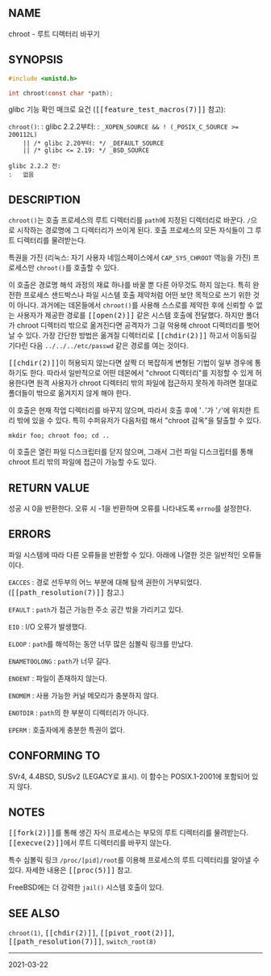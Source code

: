 ## NAME

chroot - 루트 디렉터리 바꾸기

## SYNOPSIS

```c
#include <unistd.h>

int chroot(const char *path);
```

glibc 기능 확인 매크로 요건 (<tt>[[feature_test_macros(7)]]</tt> 참고):

`chroot()`:
:   glibc 2.2.2부터:
    :   `_XOPEN_SOURCE && ! (_POSIX_C_SOURCE >= 200112L)`<br>
        `    || /* glibc 2.20부터: */ _DEFAULT_SOURCE`<br>
        `    || /* glibc <= 2.19: */ _BSD_SOURCE`

    glibc 2.2.2 전:
    :   없음

## DESCRIPTION

`chroot()`는 호출 프로세스의 루트 디렉터리를 `path`에 지정된 디렉터리로 바꾼다. `/`으로 시작하는 경로명에 그 디렉터리가 쓰이게 된다. 호출 프로세스의 모든 자식들이 그 루트 디렉터리를 물려받는다.

특권을 가진 (리눅스: 자기 사용자 네임스페이스에서 `CAP_SYS_CHROOT` 역능을 가진) 프로세스만 `chroot()`를 호출할 수 있다.

이 호출은 경로명 해석 과정의 재료 하나를 바꿀 뿐 다른 아무것도 하지 않는다. 특히 완전한 프로세스 샌드박스나 파일 시스템 호출 제약처럼 어떤 보안 목적으로 쓰기 위한 것이 아니다. 과거에는 데몬들에서 `chroot()`를 사용해 스스로를 제약한 후에 신뢰할 수 없는 사용자가 제공한 경로를 <tt>[[open(2)]]</tt> 같은 시스템 호출에 전달했다. 하지만 폴더가 chroot 디렉터리 밖으로 옮겨진다면 공격자가 그걸 악용해 chroot 디렉터리를 벗어날 수 있다. 가장 간단한 방법은 옮겨질 디렉터리로 <tt>[[chdir(2)]]</tt> 하고서 이동되길 기다린 다음 `../../../etc/passwd` 같은 경로를 여는 것이다.

<tt>[[chdir(2)]]</tt>이 허용되지 않는다면 살짝 더 복잡하게 변형된 기법이 일부 경우에 통하기도 한다. 따라서 일반적으로 어떤 데몬에서 "chroot 디렉터리"를 지정할 수 있게 허용한다면 원격 사용자가 chroot 디렉터리 밖의 파일에 접근하지 못하게 하려면 절대로 폴더들이 밖으로 옮겨지지 않게 해야 한다.

이 호출은 현재 작업 디렉터리를 바꾸지 않으며, 따라서 호출 후에 '`.`'가 '`/`'에 위치한 트리 밖에 있을 수 있다. 특히 수퍼유저가 다음처럼 해서 "chroot 감옥"을 탈출할 수 있다.

```
mkdir foo; chroot foo; cd ..
```

이 호출은 열린 파일 디스크립터를 닫지 않으며, 그래서 그런 파일 디스크립터를 통해 chroot 트리 밖의 파일에 접근이 가능할 수도 있다.

## RETURN VALUE

성공 시 0을 반환한다. 오류 시 -1을 반환하며 오류를 나타내도록 `errno`를 설정한다.

## ERRORS

파일 시스템에 따라 다른 오류들을 반환할 수 있다. 아래에 나열한 것은 일반적인 오류들이다.

`EACCES`
:   경로 선두부의 어느 부분에 대해 탐색 권한이 거부되었다. (<tt>[[path_resolution(7)]]</tt> 참고.)

`EFAULT`
:   `path`가 접근 가능한 주소 공간 밖을 가리키고 있다.

`EIO`
:   I/O 오류가 발생했다.

`ELOOP`
:   `path`를 해석하는 동안 너무 많은 심볼릭 링크를 만났다.

`ENAMETOOLONG`
:   `path`가 너무 길다.

`ENOENT`
:   파일이 존재하지 않는다.

`ENOMEM`
:   사용 가능한 커널 메모리가 충분하지 않다.

`ENOTDIR`
:   `path`의 한 부분이 디렉터리가 아니다.

`EPERM`
:   호출자에게 충분한 특권이 없다.

## CONFORMING TO

SVr4, 4.4BSD, SUSv2 (LEGACY로 표시). 이 함수는 POSIX.1-2001에 포함되어 있지 않다.

## NOTES

<tt>[[fork(2)]]</tt>를 통해 생긴 자식 프로세스는 부모의 루트 디렉터리를 물려받는다. <tt>[[execve(2)]]</tt>에서 루트 디렉터리를 바꾸지 않는다.

특수 심볼릭 링크 `/proc/[pid]/root`를 이용해 프로세스의 루트 디렉터리를 알아낼 수 있다. 자세한 내용은 <tt>[[proc(5)]]</tt> 참고.

FreeBSD에는 더 강력한 `jail()` 시스템 호출이 있다.

## SEE ALSO

`chroot(1)`, <tt>[[chdir(2)]]</tt>, <tt>[[pivot_root(2)]]</tt>, <tt>[[path_resolution(7)]]</tt>, `switch_root(8)`

----

2021-03-22

